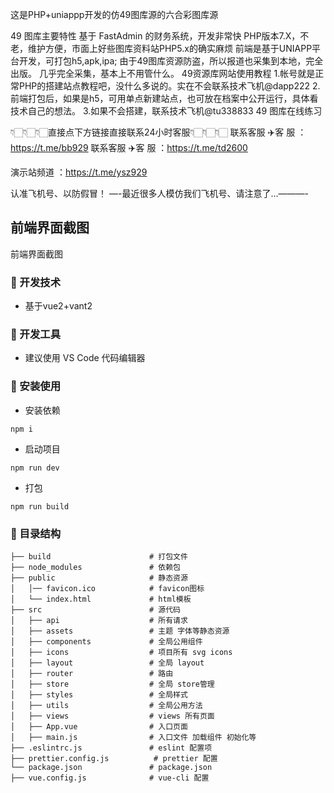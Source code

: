这是PHP+uniappp开发的仿49图库源的六合彩图库源

49 图库主要特性
基于 FastAdmin 的财务系统，开发非常快
PHP版本7.X，不老，维护方便，市面上好些图库资料站PHP5.x的确实麻烦
前端是基于UNIAPP平台开发，可打包h5,apk,ipa;
由于49图库资源防盗，所以报道也采集到本地，完全出版。
几乎完全采集，基本上不用管什么。
49资源库网站使用教程
1.帐号就是正常PHP的搭建站点教程吧，没什么多说的。实在不会联系技术飞机@dapp222
2.前端打包后，如果是h5，可用单点新建站点，也可放在档案中公开运行，具体看技术自己的想法。
3.如果不会搭建，联系技术飞机@tu338833
49 图库在线练习

👇🏻👇🏻👇🏻直接点下方链接直接联系24小时客服👇🏻👇🏻👇🏻
联系客服 ✈️客 服 ：https://t.me/bb929
联系客服 ✈️客 服 ：https://t.me/td2600

演示站频道 ：https://t.me/ysz929

认准飞机号、以防假冒！
—-最近很多人模仿我们飞机号、请注意了…———-


## 前端界面截图


前端界面截图
### 🚀 开发技术

- 基于vue2+vant2


### 🐳 开发工具 

- 建议使用 VS Code 代码编辑器


### 🌱 安装使用


- 安装依赖

```
npm i
```

- 启动项目

```
npm run dev
```

- 打包

```
npm run build
```



### 🎨 目录结构

```
├── build                      # 打包文件
├── node_modules               # 依赖包
├── public                     # 静态资源
│   │── favicon.ico            # favicon图标
│   └── index.html             # html模板
├── src                        # 源代码
│   ├── api                    # 所有请求
│   ├── assets                 # 主题 字体等静态资源
│   ├── components             # 全局公用组件
│   ├── icons                  # 项目所有 svg icons
│   ├── layout                 # 全局 layout
│   ├── router                 # 路由
│   ├── store                  # 全局 store管理
│   ├── styles                 # 全局样式
│   ├── utils                  # 全局公用方法
│   ├── views                  # views 所有页面
│   ├── App.vue                # 入口页面 
│   ├── main.js                # 入口文件 加载组件 初始化等
├── .eslintrc.js               # eslint 配置项
├── prettier.config.js          # prettier 配置
└── package.json               # package.json
├── vue.config.js              # vue-cli 配置
```








